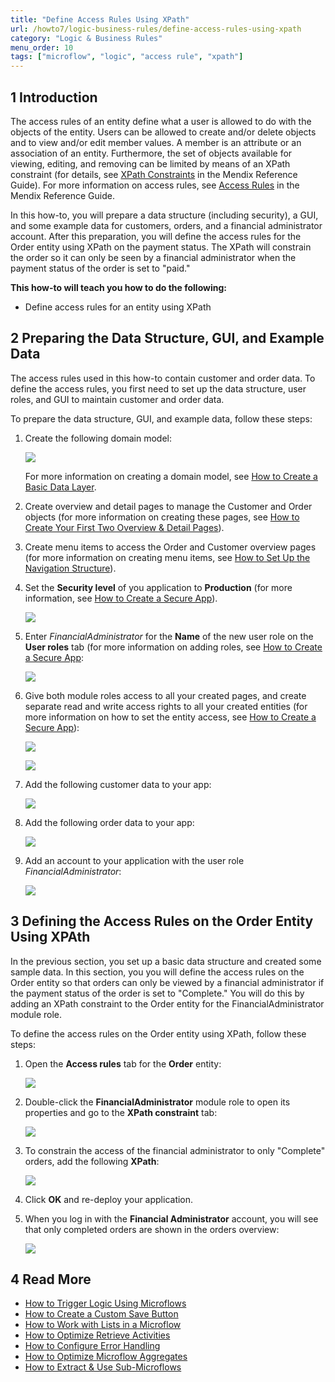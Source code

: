 ```yaml
---
title: "Define Access Rules Using XPath"
url: /howto7/logic-business-rules/define-access-rules-using-xpath
category: "Logic & Business Rules"
menu_order: 10
tags: ["microflow", "logic", "access rule", "xpath"]
---
```


## 1 Introduction

The access rules of an entity define what a user is allowed to do with the objects of the entity. Users can be allowed to create and/or delete objects and to view and/or edit member values. A member is an attribute or an association of an entity. Furthermore, the set of objects available for viewing, editing, and removing can be limited by means of an XPath constraint (for details, see [XPath Constraints](/refguide7/xpath-constraints) in the Mendix Reference Guide). For more information on access rules, see [Access Rules](/refguide7/access-rules) in the Mendix Reference Guide.

In this how-to, you will prepare a data structure (including security), a GUI, and some example data for customers, orders, and a financial administrator account. After this preparation, you will define the access rules for the Order entity using XPath on the payment status. The XPath will constrain the order so it can only be seen by a financial administrator when the payment status of the order is set to "paid."

**This how-to will teach you how to do the following:**

* Define access rules for an entity using XPath

## 2 Preparing the Data Structure, GUI, and Example Data

The access rules used in this how-to contain customer and order data. To define the access rules, you first need to set up the data structure, user roles, and GUI to maintain customer and order data.

To prepare the data structure, GUI, and example data, follow these steps:

1. Create the following domain model:

    ![](/attachments/howto7/logic-business-rules/define-access-rules-using-xpath/18581378.png)

    For more information on creating a domain model, see [How to Create a Basic Data Layer](/howto7/data-models/create-a-basic-data-layer).
2. Create overview and detail pages to manage the Customer and Order objects (for more information on creating these pages, see [How to Create Your First Two Overview & Detail Pages](/howto7/front-end/create-your-first-two-overview-and-detail-pages)).
3. Create menu items to access the Order and Customer overview pages (for more information on creating menu items, see [How to Set Up the Navigation Structure](/howto7/general/setting-up-the-navigation-structure)).
4. Set the **Security level** of you application to **Production** (for more information, see [How to Create a Secure App](/howto7/security/create-a-secure-app)).

    ![](/attachments/howto7/logic-business-rules/define-access-rules-using-xpath/18581008.png)
    
5. Enter *FinancialAdministrator* for the **Name** of the new user role on the **User roles** tab (for more information on adding roles, see [How to Create a Secure App](/howto7/security/create-a-secure-app):

    ![](/attachments/howto7/logic-business-rules/define-access-rules-using-xpath/18581005.png)
6. Give both module roles access to all your created pages, and create separate read and write access rights to all your created entities (for more information on how to set the entity access, see [How to Create a Secure App](/howto7/security/create-a-secure-app)):

    ![](/attachments/howto7/logic-business-rules/define-access-rules-using-xpath/18580997.png)

    ![](/attachments/howto7/logic-business-rules/define-access-rules-using-xpath/18581003.png)

7. Add the following customer data to your app:

    ![](/attachments/howto7/logic-business-rules/define-access-rules-using-xpath/18581374.png)
8. Add the following order data to your app:

    ![](/attachments/howto7/logic-business-rules/define-access-rules-using-xpath/18581373.png)
9. Add an account to your application with the user role *FinancialAdministrator*:

    ![](/attachments/howto7/logic-business-rules/define-access-rules-using-xpath/18581002.png)

## 3 Defining the Access Rules on the Order Entity Using XPAth

In the previous section, you set up a basic data structure and created some sample data. In this section, you you will define the access rules on the Order entity so that orders can only be viewed by a financial administrator if the payment status of the order is set to "Complete." You will do this by adding an XPath constraint to the Order entity for the FinancialAdministrator module role.

To define the access rules on the Order entity using XPath, follow these steps:

1.  Open the **Access rules** tab for the **Order** entity:

    ![](/attachments/howto7/logic-business-rules/define-access-rules-using-xpath/18580996.png)

2.  Double-click the **FinancialAdministrator** module role to open its properties and go to the **XPath constraint** tab:

    ![](/attachments/howto7/logic-business-rules/define-access-rules-using-xpath/18581000.png)
    
3.  To constrain the access of the financial administrator to only "Complete" orders, add the following **XPath**:

    ![](/attachments/howto7/logic-business-rules/define-access-rules-using-xpath/18580995.png)

4. Click **OK** and re-deploy your application.
5.  When you log in with the **Financial Administrator** account, you will see that only completed orders are shown in the orders overview:

    ![](/attachments/howto7/logic-business-rules/define-access-rules-using-xpath/18580994.png)

## 4 Read More

* [How to Trigger Logic Using Microflows](triggering-logic-using-microflows)
* [How to Create a Custom Save Button](create-a-custom-save-button)
* [How to Work with Lists in a Microflow](working-with-lists-in-a-microflow)
* [How to Optimize Retrieve Activities](optimizing-retrieve-activities)
* [How to Configure Error Handling](set-up-error-handling)
* [How to Optimize Microflow Aggregates](optimizing-microflow-aggregates)
* [How to Extract & Use Sub-Microflows](extract-and-use-sub-microflows)
